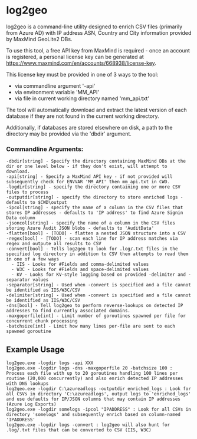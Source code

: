 # log2geo
 
log2geo is a command-line utility designed to enrich CSV files (primarily from Azure AD) with IP address ASN, Country and City information provided by MaxMind GeoLite2 DBs.

To use this tool, a free API key from MaxMind is required - once an account is registered, a personal license key can be generated at https://www.maxmind.com/en/accounts/668938/license-key.

This license key must be provided in one of 3 ways to the tool:
* via commandline argument '-api'
* via environment variable 'MM_API'
* via file in current working directory named 'mm_api.txt'

The tool will automatically download and extract the latest version of each database if they are not found in the current working directory.

Additionally, if databases are stored elsewhere on disk, a path to the directory may be provided via the 'dbdir' argument.

### Commandline Arguments:
```
-dbdir[string] - Specify the directory containing MaxMind DBs at the dir or one level below - if they don't exist, will attempt to download.
-api[string] - Specify a MaxMind API key - if not provided will subsequently check for ENVVAR 'MM_API' then mm_api.txt in CWD.
-logdir[string] - specify the directory containing one or more CSV files to process
-outputdir[string] - specify the directory to store enriched logs - defaults to $CWD\output
-ipcol[string] - specify the name of a column in the CSV files that stores IP addresses - defaults to 'IP address' to find Azure Signin Data column
-jsoncol[string] - specify the name of a column in the CSV files storing Azure Audit JSON blobs - defaults to 'AuditData'
-flatten[bool] - [TODO] - flatten a nested JSON structure into a CSV
-regex[bool] - [TODO] - scan each line for IP address matches via regex and outpute all results to CSV
-convert[bool] - Tells log2geo to look for .log/.txt files in the specified log directory in addition to CSV then attempts to read them in one of a few ways
  - IIS - Looks for #Fields and comma-delimited values
  - W3C - Looks for #Fields and space-delimited values
  - KV - Looks for KV-style logging based on provided -delimiter and -separator values
-separator[string] - Used when -convert is specified and a file cannot be identified as IIS/W3C/CSV
-delimiter[string] - Used when -convert is specified and a file cannot be identified as IIS/W3C/CSV
-dns[bool] - Tell log2geo to perform reverse-lookups on detected IP addresses to find currently associated domains. 
-maxgoperfile[int] - Limit number of goroutines spawned per file for concurrent chunk processing
-batchsize[int] - Limit how many lines per-file are sent to each spawned goroutine
```

## Example Usage
```
log2geo.exe -logdir logs -api XXX
log2geo.exe -logdir logs -dns -maxgoperfile 20 -batchsize 100 : Process each file with up to 20 goroutines handling 100 lines per routine (20,000 concurrently) and also enrich detected IP addresses with DNS lookups
log2geo.exe -logdir C:\azureadlogs -outputdir enriched_logs : Look for all CSVs in directory 'C:\azureadlogs', output logs to 'enriched_logs' and use defaults for IP/JSON columns that may contain IP addresses (Azure Log Exports)
log2geo.exe -logdir somelogs -ipcol "IPADDRESS" : Look for all CSVs in directory 'somelogs' and subsequently enrich based on column-named 'IPADDRESS'
log2geo.exe -logdir logs -convert : log2geo will also hunt for .log/.txt files that can be converted to CSV (IIS, W3C)
```